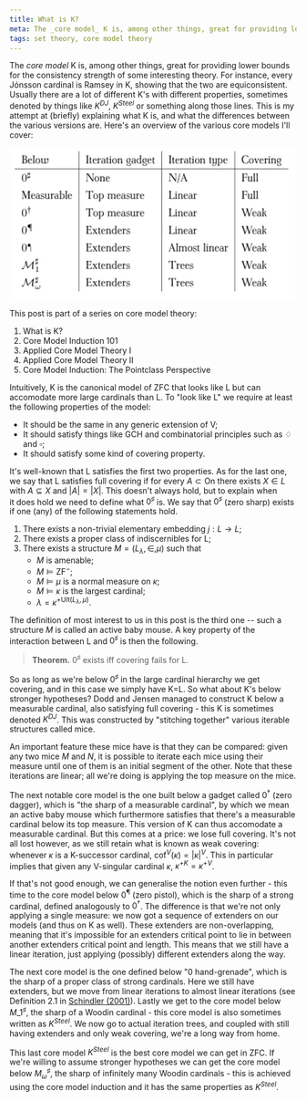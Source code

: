 ```yaml
---
title: What is K?
meta: The _core model_ K is, among other things, great for providing lower bounds for the consistency strength of some interesting theory. For instance, every Jónsson cardinal is Ramsey in K, showing that the two are equiconsistent. Usually there are a lot of different K's with different properties - his is my attempt at (briefly) explaining what K is, and what the differences between the various versions are.
tags: set theory, core model theory
---
```


The _core model_ K is, among other things, great for providing lower bounds for the
consistency strength of some interesting theory. For instance, every Jónsson cardinal
is Ramsey in K, showing that the two are equiconsistent. Usually there are a lot
of different K's with different properties, sometimes denoted by things like $K^{DJ}$,
$K^{Steel}$ or something along those lines. This is my attempt at (briefly) explaining
what K is, and what the differences between the various versions are. Here's an
overview of the various core models I'll cover:

<center>
  <img src="/src/assets/img/what-is-k.webp" alt="A table of the different core models"
  class="invert-on-darkmode" style="width: min(500px, 100%);" />
</center>

This post is part of a series on core model theory:

1. What is K?
2. <router-link to="2018-05-10-core-model-induction-101">Core Model Induction
   101</router-link>
3. <router-link to="2018-10-22-applied-core-model-theory-i">Applied Core Model
   Theory I</router-link>
4. <router-link to="2018-11-13-applied-core-model-theory-ii">Applied Core Model
   Theory II</router-link>
5. <router-link to="2019-03-31-core-model-induction-the-pointclass-perspective">Core
   Model Induction: The Pointclass Perspective</router-link>

Intuitively, K is the canonical model of ZFC that looks like L but can accomodate more
large cardinals than L. To "look like L" we require at least the following properties
of the model:

- It should be the same in any generic extension of V;
- It should satisfy things like GCH and combinatorial principles such as $\diamondsuit$
  and $\square$;
- It should satisfy some kind of covering property.

It's well-known that L satisfies the first two properties. As for the last one, we say
that L satisfies full covering if for every $A\subset\text{On}$ there exists $X\in L$
with $A\subseteq X$ and $|A|=|X|$. This doesn't always hold, but to explain when
it does hold we need to define what $0^\sharp$ is. We say that $0^\sharp$ (zero sharp)
exists if one (any) of the following statements hold.

1. There exists a non-trivial elementary embedding $j:L\to L$;
2. There exists a proper class of indiscernibles for L;
3. There exists a structure $M=(L_\lambda,\in,\mu)$ such that
    - $M$ is amenable;
    - $M\models\textsf{ZF}^-$;
    - $M\models\mu$ is a normal measure on $\kappa$;
    - $M\models\kappa$ is the largest cardinal;
    - $\lambda=\kappa^{+\text{Ult}(L_\lambda,\mu)}$.

The definition of most interest to us in this post is the third one -- such a structure
$M$ is called an active baby mouse. A key property of the interaction between L and
$0^\sharp$ is then the following.

> **Theorem.** $0^\sharp$ exists iff covering fails for L.

So as long as we're below $0^\sharp$ in the large cardinal hierarchy we get covering,
and in this case we simply have K=L. So what about K's below stronger hypotheses? Dodd
and Jensen managed to construct K below a measurable cardinal, also satisfying full
covering - this K is sometimes denoted $K^{DJ}$. This was constructed by "stitching
together" various iterable structures called mice.

An important feature these mice have is that they can be compared: given any two mice
$M$ and $N$, it is possible to iterate each mice using their measure until one of them
is an initial segment of the other. Note that these iterations are linear; all we're
doing is applying the top measure on the mice.

The next notable core model is the one built below a gadget called $0^\dagger$ (zero
dagger), which is "the sharp of a measurable cardinal", by which we mean an active baby
mouse which furthermore satisfies that there's a measurable cardinal below its top
measure. This version of K can thus accomodate a measurable cardinal. But this comes at
a price: we lose full covering. It's not all lost however, as we still retain what is
known as weak covering: whenever $\kappa$ is a K-successor cardinal,
$\text{cof}^V(\kappa)=|\kappa|^V$. This in particular implies that given any V-singular
cardinal $\kappa$, $\kappa^{+K}=\kappa^{+V}$.

If that's not good enough, we can generalise the notion even further - this time to the
core model below $0^¶$ (zero pistol), which is the sharp of a strong
cardinal, defined analogously to $0^\dagger$. The difference is that we're not only
applying a single measure: we now got a sequence of extenders on our models (and thus
on K as well). These extenders are non-overlapping, meaning that it's impossible for an
extenders critical point to lie in between another extenders critical point and length.
This means that we still have a linear iteration, just applying (possibly) different
extenders along the way.

The next core model is the one defined below "0 hand-grenade", which is the sharp of a
proper class of strong cardinals. Here we still have extenders, but we move from linear
iterations to almost linear iterations (see Definition 2.1 in
[Schindler (2001)](https://doi.org/10.48550/arXiv.math/0002089)). Lastly we get to the
core model below $M\_1^\sharp$, the sharp of a Woodin cardinal - this core model is
also sometimes written as $K^{Steel}$. We now go to actual iteration trees, and coupled
with still having extenders and only weak covering, we're a long way from home.

This last core model $K^{Steel}$ is the best core model we can get in ZFC. If we're
willing to assume stronger hypotheses we can get the core model below
$M_\omega^\sharp$, the sharp of infinitely many Woodin cardinals - this is achieved
using the core model induction and it has the same properties as $K^{Steel}$.
